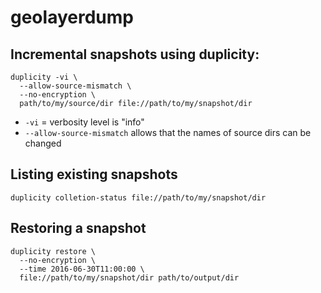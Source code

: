 # geolayerdump


## Incremental snapshots using **duplicity**:
```
duplicity -vi \
  --allow-source-mismatch \
  --no-encryption \
  path/to/my/source/dir file://path/to/my/snapshot/dir
```

- `-vi` = verbosity level is "info"
- `--allow-source-mismatch` allows that the names of source dirs can be changed

## Listing existing snapshots
```
duplicity colletion-status file://path/to/my/snapshot/dir
```

## Restoring a snapshot
```
duplicity restore \
  --no-encryption \
  --time 2016-06-30T11:00:00 \
  file://path/to/my/snapshot/dir path/to/output/dir
```
